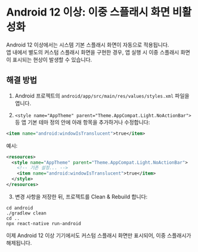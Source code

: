 # Android 12 이상: 이중 스플래시 화면 비활성화

Android 12 이상에서는 시스템 기본 스플래시 화면이 자동으로 적용됩니다.  
앱 내에서 별도의 커스텀 스플래시 화면을 구현한 경우, 앱 실행 시 이중 스플래시 화면이 표시되는 현상이 발생할 수 있습니다.

## 해결 방법

1. Android 프로젝트의 `android/app/src/main/res/values/styles.xml` 파일을 엽니다.

2. `<style name="AppTheme" parent="Theme.AppCompat.Light.NoActionBar">` 등 앱 기본 테마 정의 안에 아래 항목을 추가하거나 수정합니다:

```xml
<item name="android:windowIsTranslucent">true</item>
```

예시:

```xml
<resources>
  <style name="AppTheme" parent="Theme.AppCompat.Light.NoActionBar">
    <!-- 기존 설정... -->
    <item name="android:windowIsTranslucent">true</item>
  </style>
</resources>
```

3. 변경 사항을 저장한 뒤, 프로젝트를 Clean & Rebuild 합니다:

```shell
cd android
./gradlew clean
cd ..
npx react-native run-android
```

이제 Android 12 이상 기기에서도 커스텀 스플래시 화면만 표시되어, 이중 스플래시가 해제됩니다.

